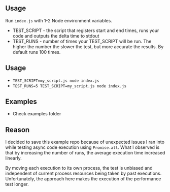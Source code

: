## Usage
Run `index.js` with 1-2 Node environment variables.
- TEST_SCRIPT - the script that registers start and end times, runs your code and outputs the delta time to stdout
- TEST_RUNS - number of times your TEST_SCRIPT will be run. The higher the number the slower the test, but more accurate the results. By default runs 100 times.

## Usage
- `TEST_SCRIPT=my_script.js node index.js`
- `TEST_RUNS=5 TEST_SCRIPT=my_script.js node index.js`

## Examples
- Check examples folder

## Reason
I decided to save this example repo because of unexpected issues I ran into while testing async code execution using `Promise.all`. What I observed is that by increasing the number of runs, the average execution time increased linearly.

By moving each execution to its own process, the test is unbiased and independent of current process resources being taken by past executions. Unfortunately, the approach here makes the execution of the performance test longer.
